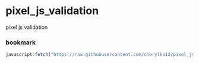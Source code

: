 # pixel_js_validation
pixel js validation

### bookmark
```javascript
javascript:fetch("https://raw.githubusercontent.com/cherylko12/pixel_js_validation/main/main.js").then(t=>{if(!t.ok)throw Error("Network response was not ok.");return t.text()}).then(t=>{var e=document.createElement("script");e.textContent=t,document.head.appendChild(e),console.log("Script executed successfully.")}).catch(t=>{console.error("Failed to load the script:",t)});
```
